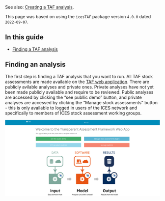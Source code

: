 
See also: [Creating a TAF analysis](Creating-a-TAF-analysis).

This page was based on using the `icesTAF` package version `4.0.0` dated
`2022-09-07`.

## In this guide

  - [Finding a TAF analysis](#finding-a-taf-analysis)

## Finding an analysis

The first step is finding a TAF analysis that you want to run. All TAF
stock assessments are made available on the [TAF web
application](https://taf.ices.dk/app/about). There are publicly avilable
analyses and private ones. Private analyses have not yet been made
publicly available and require to be reviewed. Public analyses are
accessed by clicking the “see publlic demo” button, and private analyses
are accessed by clicking the “Manage stock assessments” button - this is
only available to logged in users of the ICES network and specifically
to members of ICES stock assessment working groups.

![taf application screenshot](img/taf-app.png)

##
